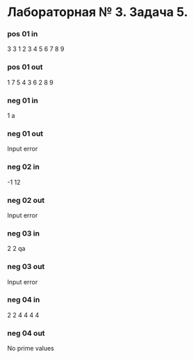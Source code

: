 # Лабораторная № 3. Задача 5.

### pos 01 in
3
3
1
2
3
4
5
6
7
8
9




### pos 01 out
1 7 5
4 3 6
2 8 9



### neg 01 in
1
a



### neg 01 out
Input error

### neg 02 in
-1
12


### neg 02 out
Input error

### neg 03 in
2
2
qa


### neg 03 out
Input error


### neg 04 in
2
2
4
4
4
4



### neg 04 out
No prime values

